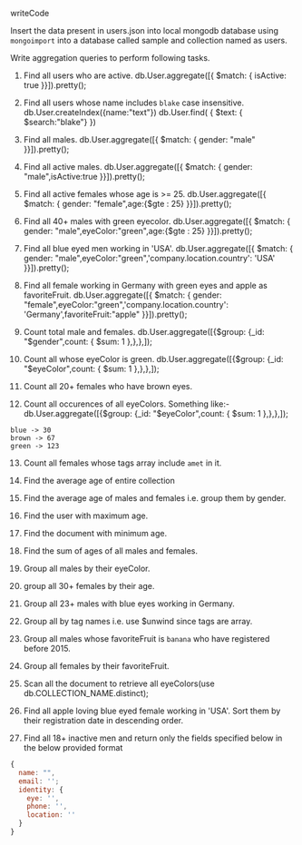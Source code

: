 writeCode

Insert the data present in users.json into local mongodb database using `mongoimport` into a database called sample and collection named as users.

Write aggregation queries to perform following tasks.

1. Find all users who are active.
   db.User.aggregate([{ $match: { isActive: true }}]).pretty();

2. Find all users whose name includes `blake` case insensitive.
   db.User.createIndex({name:"text"})
   db.User.find( { $text: { $search:"blake"} })

3. Find all males.
   db.User.aggregate([{ $match: { gender: "male" }}]).pretty();
4. Find all active males.
   db.User.aggregate([{ $match: { gender: "male",isActive:true }}]).pretty();
5. Find all active females whose age is >= 25.
   db.User.aggregate([{ $match: { gender: "female",age:{$gte : 25} }}]).pretty();
6. Find all 40+ males with green eyecolor.
   db.User.aggregate([{ $match: { gender: "male",eyeColor:"green",age:{$gte : 25} }}]).pretty();
7. Find all blue eyed men working in 'USA'.
   db.User.aggregate([{ $match: { gender: "male",eyeColor:"green",'company.location.country': 'USA' }}]).pretty();
8. Find all female working in Germany with green eyes and apple as favoriteFruit.
   db.User.aggregate([{ $match: { gender: "female",eyeColor:"green",'company.location.country': 'Germany',favoriteFruit:"apple" }}]).pretty();
9. Count total male and females.
   db.User.aggregate([{$group: {_id: "$gender",count: { $sum: 1 },},},]);
10. Count all whose eyeColor is green.
    db.User.aggregate([{$group: {_id: "$eyeColor",count: { $sum: 1 },},},]);
11. Count all 20+ females who have brown eyes.

12. Count all occurences of all eyeColors.
    Something like:-
    db.User.aggregate([{$group: {_id: "$eyeColor",count: { $sum: 1 },},},]);

```
blue -> 30
brown -> 67
green -> 123
```

13. Count all females whose tags array include `amet` in it.

14. Find the average age of entire collection

15. Find the average age of males and females i.e. group them by gender.

16. Find the user with maximum age.

17. Find the document with minimum age.

18. Find the sum of ages of all males and females.

19. Group all males by their eyeColor.

20. group all 30+ females by their age.

21. Group all 23+ males with blue eyes working in Germany.

22. Group all by tag names i.e. use \$unwind since tags are array.

23. Group all males whose favoriteFruit is `banana` who have registered before 2015.

24. Group all females by their favoriteFruit.

25. Scan all the document to retrieve all eyeColors(use db.COLLECTION_NAME.distinct);

26. Find all apple loving blue eyed female working in 'USA'. Sort them by their registration date in descending order.

27. Find all 18+ inactive men and return only the fields specified below in the below provided format

```js
{
  name: "",
  email: '';
  identity: {
    eye: '',
    phone: '',
    location: ''
  }
}
```
